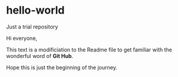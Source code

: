 # hello-world
Just a trial repository

Hi everyone, 

This text is a modificiation to the Readme file to get familiar with the wonderful word of **Git Hub**.

Hope this is just the beginning of the journey.
